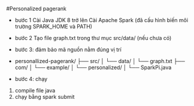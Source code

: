 #Personalized pagerank
- bước 1
Cài Java JDK 8 trở lên
Cài Apache Spark (đã cấu hình biến môi trường SPARK_HOME và PATH)
- bước 2
Tạo file graph.txt trong thư mục src/data/ (nếu chưa có)
- bước 3: đảm bảo mã nguồn nằm đúng vị trí
- personallized-pagerank/
├── src/
│   └── data/
│       └── graph.txt
├── com/
│   └── example/
│       └── personalized/
│           └── SparkPi.java

- bước 4: chạy 
1. compile file java
2. chạy bằng spark submit

